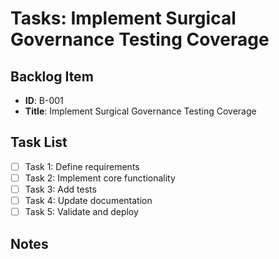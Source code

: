 # Tasks: Implement Surgical Governance Testing Coverage

## Backlog Item
- **ID**: B-001
- **Title**: Implement Surgical Governance Testing Coverage

## Task List
- [ ] Task 1: Define requirements
- [ ] Task 2: Implement core functionality
- [ ] Task 3: Add tests
- [ ] Task 4: Update documentation
- [ ] Task 5: Validate and deploy

## Notes
<!-- Add task-specific notes here -->
